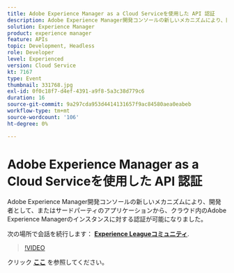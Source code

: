 ```yaml
---
title: Adobe Experience Manager as a Cloud Serviceを使用した API 認証
description: Adobe Experience Manager開発コンソールの新しいメカニズムにより、開発者として、またはサードパーティのアプリケーションから、クラウド内のAdobe Experience Managerのインスタンスに対する認証が可能になりました。 このセッションは、Adobe Developers Live Content イベントの一部として配信されました。
solution: Experience Manager
product: experience manager
feature: APIs
topic: Development, Headless
role: Developer
level: Experienced
version: Cloud Service
kt: 7167
type: Event
thumbnail: 331768.jpg
exl-id: 0f0c18f7-d4ef-4391-a9f8-5a3c38d779c6
duration: 16
source-git-commit: 9a297cda953d4414131657f9ac84580aea0eabeb
workflow-type: tm+mt
source-wordcount: '106'
ht-degree: 0%

---
```


# Adobe Experience Manager as a Cloud Serviceを使用した API 認証

Adobe Experience Manager開発コンソールの新しいメカニズムにより、開発者として、またはサードパーティのアプリケーションから、クラウド内のAdobe Experience Managerのインスタンスに対する認証が可能になりました。

次の場所で会話を続行します： **[Experience Leagueコミュニティ](https://adobe.ly/36Yd3v6)**.

>[!VIDEO](https://video.tv.adobe.com/v/331768/?quality=12&learn=on&hidetitle=true)

クリック **[ここ](/help/adobe-developers-live/assets/api-authentication.pdf)** を参照してください。
